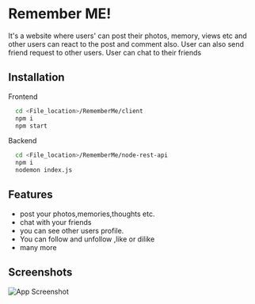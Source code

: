 
# Remember ME!

It's a website where users' can post their photos, memory, views etc and other users can react to the post and comment also. User can also send friend request to other users.
User can chat to their friends



## Installation

Frontend

```bash
  cd <File_location>/RememberMe/client
  npm i
  npm start
```
Backend

```bash
  cd <File_location>/RememberMe/node-rest-api
  npm i
  nodemon index.js
```
## Features

- post your photos,memories,thoughts etc.
- chat with your friends
- you can see other users profile.
- You can follow and unfollow ,like or dilike
- many more

  
## Screenshots

![App Screenshot](https://via.placeholder.com/468x300?text=App+Screenshot+Here)

  
